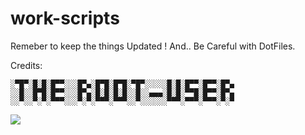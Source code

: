 # work-scripts
Remeber to keep the things Updated !
And.. Be Careful with DotFiles.

Credits:
```
░▀█▀░█░█░█▀▀░░░█▀▄░█▀█░█▀█░▀█▀░░░░░█░█░█▀▀░█▀▀░█▀▄
░░█░░█▀█░█▀▀░░░█▀▄░█░█░█░█░░█░░▄▄▄░█░█░▀▀█░█▀▀░█▀▄
░░▀░░▀░▀░▀▀▀░░░▀░▀░▀▀▀░▀▀▀░░▀░░░░░░▀▀▀░▀▀▀░▀▀▀░▀░▀
```
<a href="https://twitter.com/therootuser2"> ![](https://img.shields.io/twitter/follow/therootuser2?color=blue&label=Follow%20%40TheRootUser&style=social)</a>
